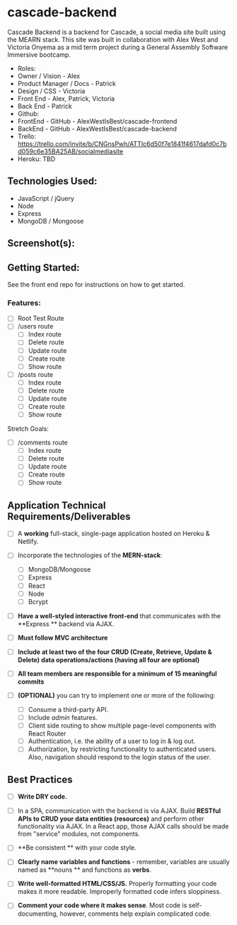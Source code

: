 # cascade-backend
Cascade Backend is a backend for Cascade, a social media site built using the MEARN stack. This site was built in collaboration with Alex West and Victoria Onyema as a mid term project during a General Assembly Software Immersive bootcamp.

* Roles:
 * Owner / Vision - Alex
 * Product Manager / Docs - Patrick
 * Design / CSS - Victoria
 * Front End - Alex, Patrick, Victoria
 * Back End - Patrick
* Github:
 * FrontEnd - GitHub - AlexWestIsBest/cascade-frontend
 * BackEnd - GitHub - AlexWestIsBest/cascade-backend
* Trello: https://trello.com/invite/b/CNGnsPwh/ATTIc6d50f7e1841f4617dafd0c7bd059c6e35BA25AB/socialmediasite
* Heroku: TBD

## Technologies Used: 
- JavaScript / jQuery
- Node
- Express 
- MongoDB / Mongoose

## Screenshot(s):

## Getting Started: 
See the front end repo for instructions on how to get started.

### Features:
- [ ] Root Test Route
- [ ] /users route
  - [ ] Index route
  - [ ] Delete route
  - [ ] Update route
  - [ ] Create route
  - [ ] Show route
- [ ] /posts route
  - [ ] Index route
  - [ ] Delete route
  - [ ] Update route
  - [ ] Create route
  - [ ] Show route

Stretch Goals:
- [ ] /comments route
  - [ ] Index route
  - [ ] Delete route
  - [ ] Update route
  - [ ] Create route
  - [ ] Show route

## Application Technical Requirements/Deliverables

- [ ] A **working** full-stack, single-page application hosted on Heroku & Netlify.

- [ ] Incorporate the technologies of the **MERN-stack**:
  - [ ] MongoDB/Mongoose
  - [ ] Express
  - [ ] React
  - [ ] Node
  - [ ] Bcrypt
- [ ] **Have a well-styled interactive front-end** that communicates with the **Express ** backend via AJAX.

- [ ] **Must follow MVC architecture**

- [ ] **Include at least two of the four CRUD (Create, Retrieve, Update & Delete) data operations/actions (having all four are optional)**

- [ ] **All team members are responsible for a minimum of 15 meaningful commits**

- [ ] **(OPTIONAL)** you can try to implement one or more of the following:
  - [ ] Consume a third-party API.
  - [ ] Include _admin_ features.
  - [ ] Client side routing to show multiple page-level components with React Router
  - [ ] Authentication, i.e. the ability of a user to log in & log out.
  - [ ] Authorization, by restricting functionality to authenticated users. Also, navigation should respond to the login status of the user.
  
## [](#best-practices)Best Practices

- [ ] **Write DRY code.**

- [ ] In a SPA, communication with the backend is via AJAX. Build **RESTful APIs to CRUD your data entities (resources)** and perform other functionality via AJAX. In a React app, those AJAX calls should be made from "service" modules, not components.

- [ ] **Be consistent ** with your code style.

- [ ] **Clearly name variables and functions** - remember, variables are usually named as **nouns ** and functions as **verbs**.

- [ ] **Write well-formatted HTML/CSS/JS.** Properly formatting your code makes it more readable. Improperly formatted code infers sloppiness.

- [ ] **Comment your code where it makes sense**. Most code is self-documenting, however, comments help explain complicated code.
